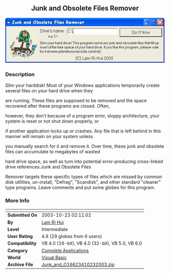 ﻿<div align="center">

## Junk and Obsolete Files Remover

<img src="PIC20031023210225031.JPG">
</div>

### Description

Slim your harddisk! Most of your Windows applications temporarily create several files on your hard drive when they

are running. These files are supposed to be removed and the space recovered after these programs are closed. Often,

however, they don’t because of a program error, sloppy architecture, your system is reset or not shut down properly, or

if another application locks up or crashes. Any file that is left behind in this manner will remain on your system unless

you manually search for it and remove it. Over time, these junk and obsolete files can accumulate to megabytes of wasted

hard drive space, as well as turn into potential error-producing cross-linked drive references.Junk and Obsolete Files

Remover targets these specific types of files which are missed by common disk utilities, un-install, "Defrag", "Scandisk", and other standard "cleaner" type programs. Leave comments and put some globes for this program.
 
### More Info
 


<span>             |<span>
---                |---
**Submitted On**   |2003-10-23 02:11:02
**By**             |[Lam Ri Hui](https://github.com/Planet-Source-Code/PSCIndex/blob/master/ByAuthor/lam-ri-hui.md)
**Level**          |Intermediate
**User Rating**    |4.8 (29 globes from 6 users)
**Compatibility**  |VB 4\.0 \(16\-bit\), VB 4\.0 \(32\-bit\), VB 5\.0, VB 6\.0
**Category**       |[Complete Applications](https://github.com/Planet-Source-Code/PSCIndex/blob/master/ByCategory/complete-applications__1-27.md)
**World**          |[Visual Basic](https://github.com/Planet-Source-Code/PSCIndex/blob/master/ByWorld/visual-basic.md)
**Archive File**   |[Junk\_and\_O16623410232003\.zip](https://github.com/Planet-Source-Code/lam-ri-hui-junk-and-obsolete-files-remover__1-49403/archive/master.zip)








